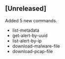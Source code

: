## [Unreleased]
Added 5 new commands.
  - list-metadata 
  - get-alert-by-uuid 
  - list-alert-by-ip
  - download-malware-file
  - download-pcap-file
